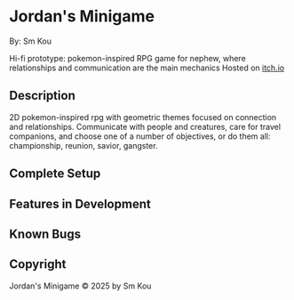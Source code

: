 # Jordan's Minigame

By: Sm Kou

Hi-fi prototype: pokemon-inspired RPG game for nephew, where relationships and communication are the main mechanics
Hosted on [itch.io]()

## Description

2D pokemon-inspired rpg with geometric themes focused on connection and relationships. Communicate with people and creatures, care for travel companions, and choose one of a number of objectives, or do them all: championship, reunion, savior, gangster.

## Complete Setup


## Features in Development

## Known Bugs

## Copyright

Jordan's Minigame © 2025 by Sm Kou
